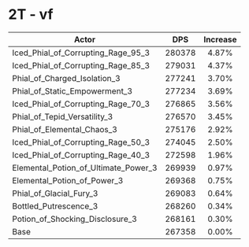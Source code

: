 # 2T - vf
| Actor | DPS | Increase |
|---|:---:|:---:|
|Iced_Phial_of_Corrupting_Rage_95_3|280378|4.87%|
|Iced_Phial_of_Corrupting_Rage_85_3|279031|4.37%|
|Phial_of_Charged_Isolation_3|277241|3.70%|
|Phial_of_Static_Empowerment_3|277234|3.69%|
|Iced_Phial_of_Corrupting_Rage_70_3|276865|3.56%|
|Phial_of_Tepid_Versatility_3|276570|3.45%|
|Phial_of_Elemental_Chaos_3|275176|2.92%|
|Iced_Phial_of_Corrupting_Rage_50_3|274045|2.50%|
|Iced_Phial_of_Corrupting_Rage_40_3|272598|1.96%|
|Elemental_Potion_of_Ultimate_Power_3|269939|0.97%|
|Elemental_Potion_of_Power_3|269368|0.75%|
|Phial_of_Glacial_Fury_3|269083|0.64%|
|Bottled_Putrescence_3|268260|0.34%|
|Potion_of_Shocking_Disclosure_3|268161|0.30%|
|Base|267358|0.00%|
